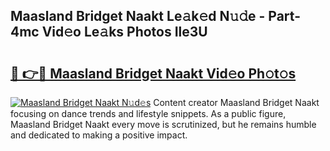 ## Maasland Bridget Naakt Le𝚊k𝚎d N𝚞𝚍e - Part-4mc Vid𝚎o Le𝚊ks Photos Ile3U

# <h2><a href="http://fbaru8.evod.top/?m=Maasland+Bridget+Naakt">🔗 👉🔴 Maasland Bridget Naakt Vid𝚎o Ph𝚘t𝚘s</a></h2>

[![Maasland Bridget Naakt N𝚞d𝚎s](https://i.imgur.com/8V9OHl7.gif)](http://fbaru8.evod.top/?m=Maasland+Bridget+Naakt)
Content creator Maasland Bridget Naakt focusing on dance trends and lifestyle snippets. As a public figure, Maasland Bridget Naakt every move is scrutinized, but he remains humble and dedicated to making a positive impact. 
